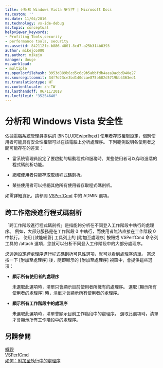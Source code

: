 ```yaml
---
title: 分析和 Windows Vista 安全性 | Microsoft Docs
ms.custom: ''
ms.date: 11/04/2016
ms.technology: vs-ide-debug
ms.topic: conceptual
helpviewer_keywords:
- Profiling Tools,security
- performance tools, security
ms.assetid: 842112fc-b886-4801-8cd7-a25b314b0393
author: mikejo5000
ms.author: mikejo
manager: douge
ms.workload:
- multiple
ms.openlocfilehash: 3953d889b6cd5c6c9b5abbfdb4aea9acbd940e27
ms.sourcegitcommit: 34f7d23ce3bd140dcae875b602d5719bb4363ed1
ms.translationtype: HT
ms.contentlocale: zh-TW
ms.lasthandoff: 06/11/2018
ms.locfileid: "35254640"
---
```

# <a name="profiling-and-windows-vista-security"></a>分析和 Windows Vista 安全性
依據電腦系統管理員提供的 [!INCLUDE[wiprlhext](../debugger/includes/wiprlhext_md.md)] 使用者存取權限設定，個別使用者可能具有安全性權限可以在該電腦上分析處理序。 下列範例説明各使用者之間可能存在的差異：  
  
-   當系統管理員設定了要啟動的驅動程式和服務時，某些使用者可以存取進階的程式碼剖析功能。  
  
-   網域使用者只能存取取樣程式碼剖析。  
  
-   某些使用者可以拒絕其他所有使用者存取程式碼剖析。  
  
 如需詳細資訊，請參閱 [VSPerfCmd](../profiling/vsperfcmd.md) 中的 ADMIN 選項。  
  
## <a name="cross-session-profiling"></a>跨工作階段進行程式碼剖析  
 「跨工作階段進行程式碼剖析」是指能夠分析在不同登入工作階段中執行的處理序。 例如，大部分服務是在工作階段 0 中執行，而使用者無法直接在工作階段 0 中執行。 使用 [效能總管] 工具列上的 [附加至處理序] 按鈕或 VSPerfCmd 命令列工具的 /attach 選項，您就可以分析不同登入工作階段中的大部分處理序。  
  
 您透過設定跨處理序進行程式碼剖析可見性選項，就可以看到處理序清單。 當您按一下 [附加至處理序] 後，隨即顯示的 [附加至處理序] 視窗中，會提供這些選項：  
  
-   **顯示所有使用者的處理序**  
  
     未選取此選項時，清單只會顯示目前使用者所擁有的處理序。 選取 [顯示所有使用者的處理序] 時，清單才會顯示所有使用者的處理序。  
  
-   **顯示所有工作階段中的處理序**  
  
     未選取此選項時，清單會顯示目前工作階段中的處理序。 選取此選項時，清單才會顯示所有工作階段中的處理序。  
  
## <a name="see-also"></a>另請參閱  
 [概觀](../profiling/overviews-performance-tools.md)   
 [VSPerfCmd](../profiling/vsperfcmd.md)   
 [ 如何：附加至執行中的處理序](http://msdn.microsoft.com/en-us/636d0a52-4bfd-48d2-89ad-d7b9ca4dc4f4)